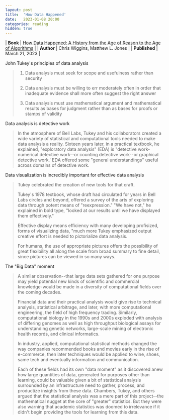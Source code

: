 ```yaml
---
layout: post
title:  'How Data Happened'
date:   2023-01-08 20:00
categories: reading
hidden: true
---
```


| **Book** | [How Data Happened: A History from the Age of Reason to the Age of Algorithms](https://www.amazon.com/How-Data-Happened-History-Algorithms/dp/1324006730/ref=sr_1_1?crid=172NRDWCQNM0O&dib=eyJ2IjoiMSJ9.WK8sMtXeBgkmL03BgjIJvOF_mNJwVp6QK_YbJ6KaOtb5SuA6cbTkzaKhgZuFd9Y1bgAk2X_taPvZsc4IW6LVSd5Lj0JEMha7wjLhLuXchCEzVL4DLicIGLKcbisj_7CBOMgtoj4c6UVje3nsAM60LbmWg2PzUA729TVg1Rh6jZx3j_kpfczCSP-dGvErgtqMqBg9CrXQ42aLYlP3NX7hSQ_CkFa32t9obEvHOtfY92I.CkqwlTzJStSDP82eVHBS1eThaIwwPXuti4r0yyj1lU0&dib_tag=se&keywords=how+data+happened&qid=1730513762&s=books&sprefix=how+data+happened%2Cstripbooks%2C89&sr=1-1) |
| **Author** |  Chris Wiggins, Matthew L. Jones |
| **Published** | March 21, 2023 |

John Tukey's principles of data analysis

> 1. Data analysis must seek for scope and usefulness rather than security
> 
> 2. Data analysis must be willing to err moderately often in order that inadequate evidence shall more often suggest the right answer
> 
> 3. Data analysis must use mathematical argument and mathematical results as bases for judgment rather than as bases for proofs or stamps of validity


Data analysis is detective work

> In the atmosphere of Bell Labs, Tukey and his collaborators created a wide variety of statistical and computational tools needed to make data analysis a reality. Sixteen years later, in a practical textbook, he explained, "exploratory data analysis" (EDA) is "detective work-numerical detective work--or counting detective work--or graphical detective work.' EDA offered some "general understandings" useful across domains of detective work. 

Data visualization is incredibly important for effective data analysis

> Tukey celebrated the creation of new tools for that craft. 
> 
> Tukey's 1978 textbook, whose draft had circulated for years in Bell Labs circles and beyond, offered a survey of the arts of exploring data through potent means of "reexpression." "We have not," he explained in bold type, "looked at our results until we have displayed them effectively."
> 
> Effective display means efficiency with many developing profisized, forms of visualizing data,
"much more Tukey emphasized output creative effort is needed to pictorialize data analysis. 
> 
> For humans, the use of appropriate pictures offers the possibility of great flexibility all along the scale from broad summary to fine detail, since pictures can be viewed in so many ways.

The "Big Data" moment

> A similar observation--that large data sets gathered for one purpose may yield potential new kinds of scientific and commercial knowledge-would be made in a diversity of computational fields over the coming decades. 
> 
> Financial data and their practical analysis would give rise to technical analysis, statistical arbitrage, and later, with more computational engineering, the field of high frequency trading. Similarly, computational biology in the 1990s and 2000s exploded with analysis of differing genomes as well as high throughput biological assays for understanding genetic networks, large-scale mining of electronic health records, and clinical informatics. 
> 
> In industry, applied, computational statistical methods changed the way companies recommended books and movies early in the rise of e-commerce, then later techniques would be applied to wine, shoes, same tech and eventually information and communication. 
> 
> Each of these fields had its own "data moment" as it discovered anew how large quantities of data, generated for purposes other than learning, could be valuable given a bit of statistical analysis surrounded by an infrastructure need to gather, process, and productize insights from these data. Chambers, Tukey, and others argued that the statistical analysis was a mere part of this project--the mathematical nugget at the core of "greater" statistics. But they were also warning that academic statistics was doomed to irrelevance if it didn't begin providing the tools for learning from this data.


